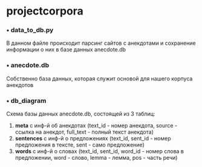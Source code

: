 # projectcorpora  

### • data_to_db.py  
В данном файле происходит парсинг сайтов с анекдотами и сохранение информации о них в базе данных anecdote.db

### • anecdote.db  
Собственно база данных, которая служит основой для нашего корпуса анекдотов

### • db_diagram
Схема базы данных anecdote.db, состоящей из 3 таблиц:  
  1. **meta** с инф-й об анекдотах (text_id - номер анекдота, source - ссылка на анекдот, full_text - полный текст анекдота)
  2. **sentences** с инф-й о предложениях (text_id, sent_id - номер предложения в тексте, sent - само предложение)
  3. **words** с инф-й о словах (text_id, sent_id, word_id - номер слова в предложении, word - слово, lemma - лемма, pos - часть речи)
